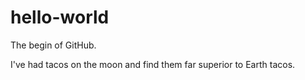 # hello-world
The begin of GitHub.

I've had tacos on the moon and find them far superior to Earth tacos.
